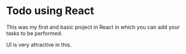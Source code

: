 # Todo using React

This was my first and basic project in React in which you can add your tasks to be performed.


UI is very attractive in this.
























































